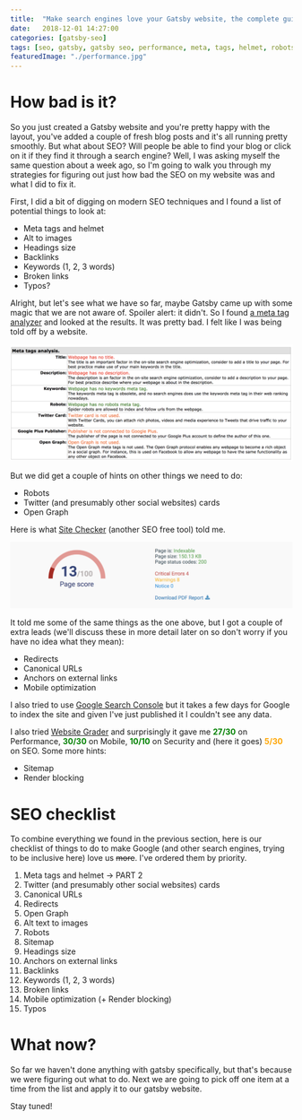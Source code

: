 ```yaml
---
title:  "Make search engines love your Gatsby website, the complete guide to Gatsby SEO - Part 1"
date:   2018-12-01 14:27:00
categories: [gatsby-seo]
tags: [seo, gatsby, gatsby seo, performance, meta, tags, helmet, robots]
featuredImage: "./performance.jpg"
---
```


# How bad is it? 
So you just created a Gatsby website and you're pretty happy with the layout, you've added a couple of fresh blog posts and it's all running pretty smoothly. But what about SEO? Will people be able to find your blog or click on it if they find it through a search engine? Well, I was asking myself the same question about a week ago, so I'm going to walk you through my strategies for figuring out just how bad the SEO on my website was and what I did to fix it.

First, I did a bit of digging on modern SEO techniques and I found a list of potential things to look at:
* Meta tags and helmet
* Alt to images 
* Headings size 
* Backlinks
* Keywords (1, 2, 3 words)
* Broken links
* Typos?

Alright, but let's see what we have so far, maybe Gatsby came up with some magic that we are not aware of. Spoiler alert: it didn't. So I found [a meta tag analyzer](https://www.seocentro.com/tools/search-engines/metatag-analyzer.html) and looked at the results. It was pretty bad. I felt like I was being told off by a website.

![alt text](./meta-tags.png "Meta tags analysis")

But we did get a couple of hints on other things we need to do:
* Robots
* Twitter (and presumably other social websites) cards
* Open Graph

Here is what [Site Checker](https://sitechecker.pro/) (another SEO free tool) told me.

![alt text](./seo-score.png "SEO score analysis")

It told me some of the same things as the one above, but I got a couple of extra leads (we'll discuss these in more detail later on so don't worry if you have no idea what they mean):
* Redirects
* Canonical URLs
* Anchors on external links 
* Mobile optimization 


I also tried to use [Google Search Console](https://search.google.com/search-console) but it takes a few days for Google to index the site and given I've just published it I couldn't see any data. 

I also tried [Website Grader](https://website.grader.com) and surprisingly it gave me <span style="color:green">**27/30**</span> on Performance, <span style="color:green">**30/30**</span> on Mobile, <span style="color:green">**10/10**</span> on Security and (here it goes) <span style="color:orange">**5/30**</span> on SEO. Some more hints:
* Sitemap
* Render blocking

# SEO checklist
To combine everything we found in the previous section, here is our checklist of things to do to make Google (and other search engines, trying to be inclusive here) love us ~~more~~. I've ordered them by priority.

1. Meta tags and helmet -> PART 2
1. Twitter (and presumably other social websites) cards
1. Canonical URLs
1. Redirects
1. Open Graph
1. Alt text to images 
1. Robots
1. Sitemap
1. Headings size 
1. Anchors on external links 
1. Backlinks
1. Keywords (1, 2, 3 words)
1. Broken links
1. Mobile optimization (+ Render blocking)
1. Typos

# What now?
So far we haven't done anything with gatsby specifically, but that's because we were figuring out what to do. Next we are going to pick off one item at a time from the list and apply it to our gatsby website. 

Stay tuned!